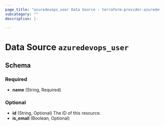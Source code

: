 ```yaml
---
page_title: "azuredevops_user Data Source - terraform-provider-azuredevops"
subcategory: ""
description: |-
  
---
```


# Data Source `azuredevops_user`





## Schema

### Required

- **name** (String, Required)

### Optional

- **id** (String, Optional) The ID of this resource.
- **is_email** (Boolean, Optional)


